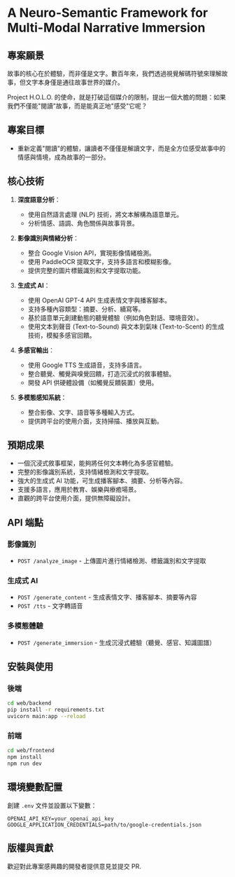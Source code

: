 # A Neuro-Semantic Framework for Multi-Modal Narrative Immersion 

## 專案願景 
故事的核心在於體驗，而非僅是文字。數百年來，我們透過視覺解碼符號來理解故事，但文字本身僅是通往故事世界的媒介。

Project H.O.L.O. 的使命，就是打破這個媒介的限制，提出一個大膽的問題：如果我們不僅能"閱讀"故事，而是能真正地"感受"它呢？ 

## 專案目標 
- 重新定義"閱讀"的體驗，讓讀者不僅僅是解讀文字，而是全方位感受故事中的情感與情境，成為故事的一部分。 

## 核心技術 
1. **深度語意分析**：
   - 使用自然語言處理 (NLP) 技術，將文本解構為語意單元。
   - 分析情感、語調、角色關係與故事背景。

2. **影像識別與情緒分析**：
   - 整合 Google Vision API，實現影像情緒檢測。
   - 使用 PaddleOCR 提取文字，支持多語言和模糊影像。
   - 提供完整的圖片標籤識別和文字提取功能。

3. **生成式 AI**：
   - 使用 OpenAI GPT-4 API 生成表情文字與播客腳本。
   - 支持多種內容類型：摘要、分析、續寫等。
   - 基於語意單元創建動態的聽覺體驗（例如角色對話、環境音效）。
   - 使用文本到聲音 (Text-to-Sound) 與文本到氣味 (Text-to-Scent) 的生成技術，模擬多感官回饋。

4. **多感官輸出**：
   - 使用 Google TTS 生成語音，支持多語言。
   - 整合聽覺、觸覺與嗅覺回饋，打造沉浸式的敘事體驗。
   - 開發 API 供硬體設備（如觸覺反饋裝置）使用。

5. **多模態感知系統**：
   - 整合影像、文字、語音等多種輸入方式。
   - 提供跨平台的使用介面，支持掃描、播放與互動。

## 預期成果 
- 一個沉浸式敘事框架，能夠將任何文本轉化為多感官體驗。
- 完整的影像識別系統，支持情緒檢測和文字提取。
- 強大的生成式 AI 功能，可生成播客腳本、摘要、分析等內容。
- 支援多語言，應用於教育、娛樂與療癒場景。
- 直觀的跨平台使用介面，提供無障礙設計。

## API 端點
### 影像識別
- `POST /analyze_image` - 上傳圖片進行情緒檢測、標籤識別和文字提取

### 生成式 AI
- `POST /generate_content` - 生成表情文字、播客腳本、摘要等內容
- `POST /tts` - 文字轉語音

### 多模態體驗
- `POST /generate_immersion` - 生成沉浸式體驗（聽覺、感官、知識圖譜）

## 安裝與使用
### 後端
```bash
cd web/backend
pip install -r requirements.txt
uvicorn main:app --reload
```

### 前端
```bash
cd web/frontend
npm install
npm run dev
```

## 環境變數配置
創建 `.env` 文件並設置以下變數：
```
OPENAI_API_KEY=your_openai_api_key
GOOGLE_APPLICATION_CREDENTIALS=path/to/google-credentials.json
```

## 版權與貢獻 
歡迎對此專案感興趣的開發者提供意見並提交 PR.